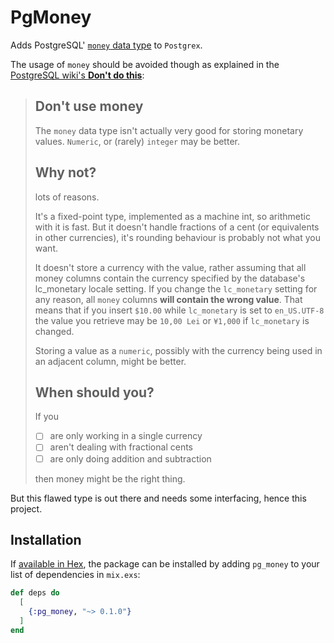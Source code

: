 # PgMoney

Adds PostgreSQL' [`money` data type](https://www.postgresql.org/docs/9.5/datatype-money.html) to `Postgrex`.

The usage of `money` should be avoided though as explained in the [PostgreSQL wiki's **Don't do this**](https://wiki.postgresql.org/wiki/Don%27t_Do_This#Don.27t_use_money):

> ## Don't use money
> The `money` data type isn't actually very good for storing monetary values. `Numeric`, or (rarely) `integer` may be better.
> 
> ## Why not?
> lots of reasons.
> 
> It's a fixed-point type, implemented as a machine int, so arithmetic with it is fast. But it doesn't handle fractions of a cent (or equivalents in other currencies), it's rounding behaviour is probably not what you want.
> 
> It doesn't store a currency with the value, rather assuming that all money columns contain the currency specified by the database's lc_monetary locale setting. If you change the `lc_monetary` setting for any reason, all `money` columns **will contain the wrong value**. That means that if you insert `$10.00` while `lc_monetary` is set to `en_US.UTF-8` the value you retrieve may be `10,00 Lei` or `¥1,000` if `lc_monetary` is changed.
> 
> Storing a value as a `numeric`, possibly with the currency being used in an adjacent column, might be better.
> 
> ## When should you?
> If you
> - [ ] are only working in a single currency
> - [ ] aren't dealing with fractional cents
> - [ ] are only doing addition and subtraction
> 
> then money might be the right thing.

But this flawed type is out there and needs some interfacing, hence this project.



## Installation

If [available in Hex](https://hex.pm/docs/publish), the package can be installed
by adding `pg_money` to your list of dependencies in `mix.exs`:

```elixir
def deps do
  [
    {:pg_money, "~> 0.1.0"}
  ]
end
```